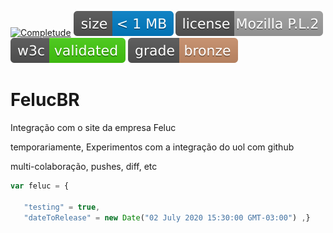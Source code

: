 [![Completude](http://feluc.com.br/git/img/badges/completion.svg)](#) [![Tamanho](https://raw.githubusercontent.com/Rutcha/FelucBR/master/img/badges/sizeMb.svg)](#) [![Licença](https://raw.githubusercontent.com/Rutcha/FelucBR/master/img/badges/licenseMozilla2.svg)](#) [![Validação](https://raw.githubusercontent.com/Rutcha/FelucBR/master/img/badges/w3cValidated.svg)](#) [![Avaliação](https://raw.githubusercontent.com/Rutcha/FelucBR/master/img/badges/gradeBronze.svg)](#)

# FelucBR
Integração com o site da empresa Feluc

temporariamente, Experimentos com a integração do uol com github

 multi-colaboração, pushes, diff, etc

 ```javascript
 var feluc = {
 	
 	"testing" = true,
 	"dateToRelease" = new Date("02 July 2020 15:30:00 GMT-03:00") ,} 

 ```

 